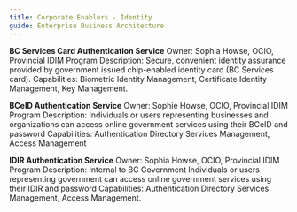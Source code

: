 ```yaml
---
title: Corporate Enablers - Identity
guide: Enterprise Business Architecture
---
```


**BC Services Card Authentication Service** Owner: Sophia Howse, OCIO, Provincial IDIM Program Description: Secure, convenient identity assurance provided by government issued chip-enabled identity card (BC Services card). Capabilities: Biometric Identity Management, Certificate Identity Management, Key Management.

**BCeID Authentication Service** Owner: Sophie Howse, OCIO, Provincial IDIM Program Description: Individuals or users representing businesses and organizations can access online government services using their BCeID and password Capabilities: Authentication Directory Services Management, Access Management

**IDIR Authentication Service** Owner: Sophia Howse, OCIO, Provincial IDIM Program Description: Internal to BC Government Individuals or users representing government can access online government services using their IDIR and password Capabilities: Authentication Directory Services Management, Access Management.
